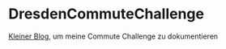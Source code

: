 # DresdenCommuteChallenge

[Kleiner Blog](https://psteinb.github.io/DresdenCommute/), um meine Commute Challenge zu dokumentieren
